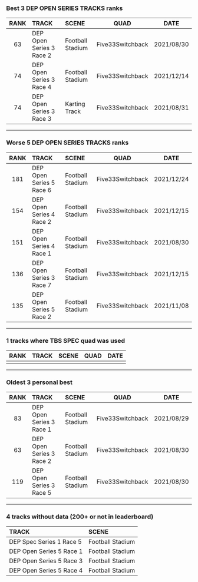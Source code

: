 ### Best 3 DEP OPEN SERIES TRACKS ranks
|RANK|TRACK|SCENE|QUAD|DATE|
|:---:|:---|:---|:---:|:---:|
|63|DEP Open Series 3 Race 2|Football Stadium|Five33Switchback|2021/08/30|
|74|DEP Open Series 3 Race 4|Football Stadium|Five33Switchback|2021/12/14|
|74|DEP Open Series 3 Race 3|Karting Track|Five33Switchback|2021/08/31|
---
### Worse 5 DEP OPEN SERIES TRACKS ranks
|RANK|TRACK|SCENE|QUAD|DATE|
|:---:|:---|:---|:---:|:---:|
|181|DEP Open Series 5 Race 6|Football Stadium|Five33Switchback|2021/12/24|
|154|DEP Open Series 4 Race 2|Football Stadium|Five33Switchback|2021/12/15|
|151|DEP Open Series 4 Race 1|Football Stadium|Five33Switchback|2021/08/30|
|136|DEP Open Series 3 Race 7|Football Stadium|Five33Switchback|2021/12/15|
|135|DEP Open Series 5 Race 2|Football Stadium|Five33Switchback|2021/11/08|
---
### 1 tracks where TBS SPEC quad was used
|RANK|TRACK|SCENE|QUAD|DATE|
|:---:|:---|:---|:---:|:---:|
||||||
---
### Oldest 3 personal best
|RANK|TRACK|SCENE|QUAD|DATE|
|:---:|:---|:---|:---:|:---:|
|83|DEP Open Series 3 Race 1|Football Stadium|Five33Switchback|2021/08/29|
|63|DEP Open Series 3 Race 2|Football Stadium|Five33Switchback|2021/08/30|
|119|DEP Open Series 3 Race 5|Football Stadium|Five33Switchback|2021/08/30|
---
### 4 tracks without data (200+ or not in leaderboard)
|TRACK|SCENE|
|:---|:---|
|DEP Spec Series 1 Race 5|Football Stadium|
|DEP Open Series 5 Race 1|Football Stadium|
|DEP Open Series 5 Race 3|Football Stadium|
|DEP Open Series 5 Race 4|Football Stadium|
